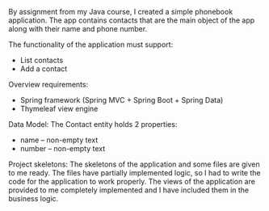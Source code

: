By assignment from my Java course, I created a simple phonebook application.
The app contains contacts that are the main object of the app along with their name and phone number.

The functionality of the application must support:
- List contacts
- Add a contact

Overview requirements:
- Spring framework (Spring MVC + Spring Boot + Spring Data)
- Thymeleaf view engine

Data Model:
The Contact entity holds 2 properties:
- name – non-empty text
- number – non-empty text

Project skeletons:
The skeletons of the application and some files are given to me ready. The files have partially implemented logic,
so I had to write the code for the application to work properly.
The views of the application are provided to me completely implemented and I have included them in the business logic.


